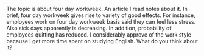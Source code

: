 The topic is about four day workweek.
An article I read notes about it.
In brief, four day workweek gives rise to variety of good effects.
For instance, employees work on four day workweek basis said they can feel less stress.
Also sick days apparently is decreasing.
In addition, probability of employees quitting has reduced.
I considerably approve of the work style because I get more time spent on studying English.
What do you think about it?
